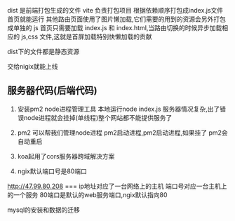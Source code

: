 dist 是前端打包生成的文件
vite 负责打包项目
根据依赖顺序打包成index.js文件 首页就能运行
其他路由页面使用了图片懒加载,它们需要的用到的资源会另外打包成单独的 js
首页只需要加载 index.js 和 index.html,当路由切换的时候异步加载相应的 js,css 文件,这就是首屏加载特别快懒加载的贡献


dist下的文件都是静态资源


交给nigix就能上线

## 服务器代码(后端代码)
1. 安装pm2 node进程管理工具
本地运行node index.js
    服务器情况复杂,出了错误node进程就会挂掉(单线程)整个网站都不能提供服务了
2. pm2 可以帮我们管理node进程
pm2启动进程,pm2启动进程,如果挂了 pm2会自动重启

3. koa起用了cors服务器跨域解决方案

4. ngix默认端口号是80端口

http://47.99.80.208 === 
ip地址对应了一台网络上的主机 端口号对应一台主机上的一个服务
80端口是默认的web服务端口,ngix默认指向80


mysql的安装和数据的迁移